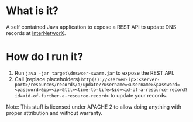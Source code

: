# What is it?
A self contained Java application to expose a REST API to update DNS records at [InterNetworX](https://www.inwx.de).

# How do I run it?
 1. Run ```java -jar target\dnswxer-swarm.jar``` to expose the REST API.
 2. Call (replace placeholders) ```http(s)://<server-ip>:<server-port>/resources/records/a/update/?username=<username>&password=<password>&ip=<ip>&ttl=<time-to-life>&id=<id-of-a-resource-record?id=<id-of-further-a-resource-record>``` to update your records.

Note: This stuff is licensed under APACHE 2 to allow doing anything with proper attribution and without warranty.

